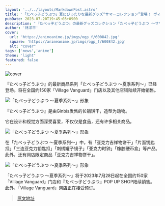 ```yaml
---
layout: '../../layouts/MarkdownPost.astro'
title: '「たべっ子どうぶつ」夏にぴったりな最新グッズ“サマーコレクション”登場！ ヴィレッジヴァンガード限定販売'
pubDate: 2023-07-20T19:45:03+0900
description: '『たべっ子どうぶつ』の最新グッズコレクション「たべっ子どうぶつ ～サマーコレクション～」が登場。「ヴィレッジヴァンガード」全国約150店舗ほかにて順次販売開始となる。'
author: '林洋平'
cover:
  url: 'https://animeanime.jp/imgs/ogp_f/600842.jpg'
  square: 'https://animeanime.jp/imgs/ogp_f/600842.jpg'
  alt: "cover"
tags: ['news','anime']
theme: 'light'
featured: false
---
```


![cover](https://animeanime.jp/imgs/ogp_f/600842.jpg)

『たべっ子どうぶつ』的最新商品系列「たべっ子どうぶつ ～夏季系列～」已经登场。将在全国约150家「Village Vanguard」门店以及其他店铺陆续开始销售。 <br>

![「たべっ子どうぶつ ～夏季系列～」形象](https://animeanime.jp/imgs/zoom/600843.jpg)

『たべっ子どうぶつ』是由Ginbis发售的长销饼干，造型为动物。 <br>

它在设计和视觉方面深受喜爱，不仅仅是食品，还有许多相关商品。 <br>

![「たべっ子どうぶつ ～夏季系列～」形象](https://animeanime.jp/imgs/zoom/600834.jpg)

在「たべっ子どうぶつ ～夏季系列～」中，有「亚克力吉祥物饼干」「片面钥匙扣」「三连亚克力钥匙扣」「刺绣罐子镜子」「亚克力时钟」「橡胶硬币盒」等产品。 <br>
此外，还有网店限定商品「亚克力吉祥物饼干」。 <br>

![「たべっ子どうぶつ ～夏季系列～」形象](https://animeanime.jp/imgs/zoom/600845.jpg)

「たべっ子どうぶつ ～夏季系列～」将于2023年7月28日起在全国约150家「Village Vanguard」门店和『たべっ子どうぶつ』POP UP SHOP陆续销售。 <br>
此外，「Village Vanguard」网店正在接受预订。

>[原文地址](https://animeanime.jp/article/2023/07/20/78726.html)  